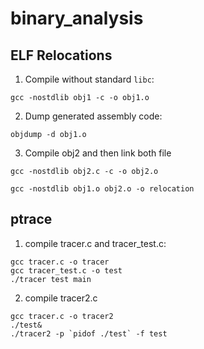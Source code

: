 # binary_analysis
## ELF Relocations
1. Compile without standard `libc`:

`gcc -nostdlib obj1 -c -o obj1.o`

2. Dump generated assembly code:

`objdump -d obj1.o`

3. Compile obj2 and then link both file

`gcc -nostdlib obj2.c -c -o obj2.o`

`gcc -nostdlib obj1.o obj2.o -o relocation`

## ptrace
1. compile tracer.c and tracer_test.c:

```
gcc tracer.c -o tracer
gcc tracer_test.c -o test
./tracer test main
```

2. compile tracer2.c

```
gcc tracer.c -o tracer2
./test&
./tracer2 -p `pidof ./test` -f test
```
